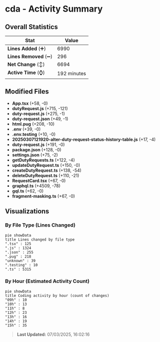 # cda - Activity Summary 

## Overall Statistics

| Stat                   | Value                                                             |
| ---------------------- | ----------------------------------------------------------------- |
| **Lines Added** (➕)   | 6990                                          |
| **Lines Removed** (➖) | 296                                        |
| **Net Change** (↕)    | 6694                |
| **Active Time** (⌚)   | 192 minutes |


## Modified Files
- **App.tsx** (+58, -0)
- **dutyRequest.js** (+715, -121)
- **duty-request.js** (+275, -1)
- **duty-request.json** (+49, -1)
- **html.pug** (+208, -10)
- **.env** (+39, -0)
- **.env.testing** (+10, -0)
- **20250307121920-alter-duty-request-status-history-table.js** (+17, -4)
- **duty-request.js** (+191, -0)
- **package.json** (+128, -0)
- **settings.json** (+75, -2)
- **getDutyRequests.ts** (+122, -4)
- **updateDutyRequest.ts** (+150, -0)
- **createDutyRequest.ts** (+138, -54)
- **deleteDutyRequest.ts** (+110, -21)
- **RequestCard.tsx** (+67, -0)
- **graphql.ts** (+4509, -78)
- **gql.ts** (+62, -0)
- **fragment-masking.ts** (+67, -0)

## Visualizations

### By File Type (Lines Changed)

```mermaid
pie showData
title Lines changed by file type
".tsx" : 125
".js" : 1324
".json" : 255
".pug" : 218
"unknown" : 39
".testing" : 10
".ts" : 5315
```

### By Hour (Estimated Activity Count)

```mermaid
pie showData
title Coding activity by hour (count of changes)
"09h" : 10
"10h" : 13
"11h" : 8
"12h" : 23
"13h" : 16
"14h" : 19
"15h" : 35
```


> **Last Updated:** 07/03/2025, 16:02:16